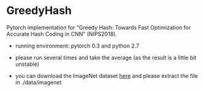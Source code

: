 # GreedyHash

Pytorch implementation for "Greedy Hash: Towards Fast Optimization for Accurate Hash Coding in CNN" (NIPS2018).

- running environment: pytorch 0.3 and python 2.7

- please run several times and take the average (as the result is a little bit unstable)

- you can download the ImageNet dataset [here](https://github.com/thuml/HashNet/tree/master/caffe) and please extract the file in ./data/imagenet
